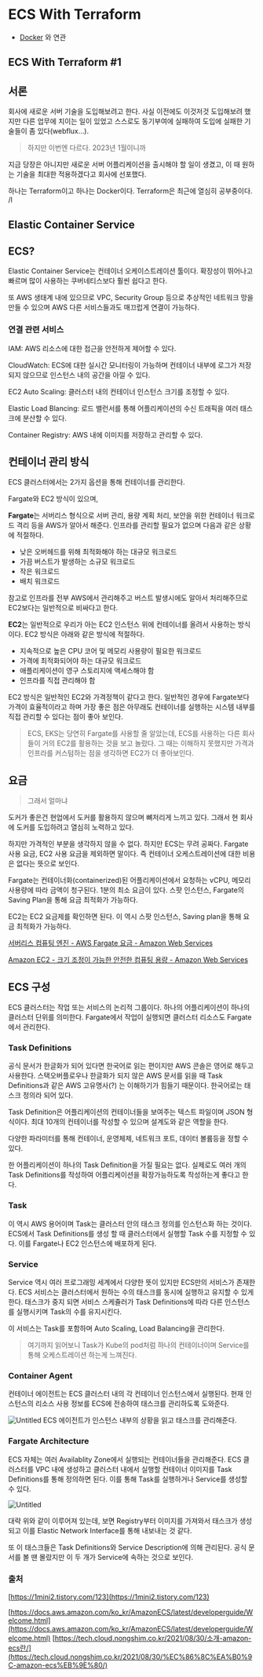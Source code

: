 # ECS With Terraform

- [Docker](https://www.notion.so/Docker-66e103de67714ed3ad1abe78a4b7c2cc) 와 연관

## ECS With Terraform #1

## 서론

회사에 새로운 서버 기술을 도입해보려고 한다. 사실 이전에도 이것저것 도입해보려 했지만 다른 업무에 치이는 일이 있었고 스스로도 동기부여에 실패하여 도입에 실패한 기술들이 좀 있다(webflux…).

> 하지만 이번엔 다르다. 2023년 1월이니까
> 

지금 당장은 아니지만 새로운 서버 어플리케이션을 출시해야 할 일이 생겼고, 이 때 원하는 기술을 최대한 적용하겠다고 회사에 선포했다.

하나는 Terraform이고 하나는 Docker이다. Terraform은 최근에 열심히 공부중이다. /l

## Elastic Container Service

## ECS?

Elastic Container Service는 컨테이너 오케이스트레이션 툴이다. 확장성이 뛰어나고 빠르며 많이 사용하는 쿠버네티스보다 훨씬 쉽다고 한다. 

또 AWS 생태계 내에 있으므로 VPC, Security Group 등으로 추상적인 네트워크 망을 만들 수 있으며 AWS 다른 서비스들과도 매끄럽게 연결이 가능하다. 

### 연결 관련 서비스

IAM: AWS 리소스에 대한 접근을 안전하게 제어할 수 있다.

CloudWatch: ECS에 대한 실시간 모니터링이 가능하며 컨테이너 내부에 로그가 저장되지 않으므로 인스턴스 내의 공간을 아낄 수 있다.

EC2 Auto Scaling: 클러스터 내의 컨테이너 인스턴스 크기를 조정할 수 있다. 

Elastic Load Blancing: 로드 밸런서를 통해 어플리케이션의 수신 트래픽을 여러 태스크에 분산할 수 있다.

Container Registry: AWS 내에 이미지를 저장하고 관리할 수 있다.

## 컨테이너 관리 방식

ECS 클러스터에서는 2가지 옵션을 통해 컨테이너를 관리한다.

Fargate와 EC2 방식이 있으며,

**Fargate**는 서버리스 형식으로 서버 관리, 용량 계획 처리, 보안을 위한 컨테이너 워크로드 격리 등을 AWS가 알아서 해준다. 인프라를 관리할 필요가 없으며 다음과 같은 상황에 적절하다.

- 낮은 오버헤드를 위해 최적화해야 하는 대규모 워크로드
- 가끔 버스트가 발생하는 소규모 워크로드
- 작은 워크로드
- 배치 워크로드

참고로 인프라를 전부 AWS에서 관리해주고 버스트 발생시에도 알아서 처리해주므로 EC2보다는 일반적으로 비싸다고 한다.

**EC2**는 일반적으로 우리가 아는 EC2 인스턴스 위에 컨테이너를 올려서 사용하는 방식이다. EC2 방식은 아래와 같은 방식에 적절하다.

- 지속적으로 높은 CPU 코어 및 메모리 사용량이 필요한 워크로드
- 가격에 최적화되어야 하는 대규모 워크로드
- 애플리케이션이 영구 스토리지에 액세스해야 함
- 인프라를 직접 관리해야 함

EC2 방식은 일반적인 EC2와 가격정책이 같다고 한다. 일반적인 경우에 Fargate보다 가격이 효율적이라고 하며 가장 좋은 점은 아무래도 컨테이너를 실행하는 시스템 내부를 직접 관리할 수 있다는 점이 좋아 보인다.

> ECS, EKS는 당연히 Fargate를 사용할 줄 알았는데, ECS를 사용하는 다른 회사들이 거의 EC2를 활용하는 것을 보고 놀랐다. 그 때는 이해하지 못했지만 가격과 인프라를 커스텀하는 점을 생각하면 EC2가 더 좋아보인다.
> 

## 요금

> 그래서 얼마냐
> 

도커가 좋은건 현업에서 도커를 활용하지 않으며 뼈저리게 느끼고 있다. 그래서 현 회사에 도커를 도입하려고 열심히 노력하고 있다. 

하지만 가격적인 부분을 생각하지 않을 수 없다. 하지만 ECS는 무려 공짜다. Fargate 사용 요금, EC2 사용 요금을 제외하면 말이다. 즉 컨테이너 오케스트레이션에 대한 비용은 없다는 뜻으로 보인다.

Fargate는 컨테이너화(containerized)된 어플리케이션에서 요청하는 vCPU, 메모리 사용량에 따라 금액이 청구된다. 1분의 최소 요금이 있다. 스팟 인스턴스, Fargate의 Saving Plan을 통해 요금 최적화가 가능하다.

EC2는 EC2 요금제를 확인하면 된다. 이 역시 스팟 인스턴스, Saving plan을 통해 요금 최적화가 가능하다.

[서버리스 컴퓨팅 엔진 - AWS Fargate 요금 - Amazon Web Services](https://aws.amazon.com/ko/fargate/pricing/)

[Amazon EC2 - 크기 조정이 가능한 안전한 컴퓨팅 용량 - Amazon Web Services](https://aws.amazon.com/ko/ec2/pricing/)

## ECS 구성

ECS 클러스터는 작업 또는 서비스의 논리적 그룹이다. 하나의 어플리케이션이 하나의 클러스터 단위를 의미한다. Fargate에서 작업이 실행되면 클러스터 리소스도 Fargate에서 관리한다.

### Task Definitions

공식 문서가 한글화가 되어 있다면 한국어로 읽는 편이지만 AWS 콘솔은 영어로 해두고 사용한다. 스택오버플로우나 한글화가 되지 않은 AWS 문서를 읽을 때 Task Definitions과 같은 AWS 고유명사(?) 는 이해하기가 힘들기 때문이다. 한국어로는 태스크 정의라 되어 있다.

Task Definition은 어플리케이션의 컨테이너들을 보여주는 텍스트 파일이며 JSON 형식이다. 최대 10개의 컨테이너를 작성할 수 있으며 설계도와 같은 역할을 한다.

다양한 파라미터를 통해 컨테이너, 운영체제, 네트워크 포트, 데이터 볼륨등을 정할 수 있다. 

한 어플리케이션이 하나의 Task Definition을 가질 필요는 없다. 실제로도 여러 개의 Task Definitions를 작성하여 어플리케이션을 확장가능하도록 작성하는게 좋다고 한다.

### Task

이 역시 AWS 용어이며 Task는 클러스터 안의 태스크 정의를 인스턴스화 하는 것이다. ECS에서 Task Definitions를 생성 할 때 클러스터에서 실행할 Task 수를 지정할 수 있다. 이를 Fargate나 EC2 인스턴스에 배포하게 된다.

### Service

Service 역시 여러 프로그래밍 세계에서 다양한 뜻이 있지만 ECS만의 서비스가 존재한다. ECS 서비스는 클러스터에서 원하는 수의 태스크를 동시에 실행하고 유지할 수 있게 한다. 태스크가 중지 되면 서비스 스케쥴러가 Task Definitions에 따라 다른 인스턴스를 실행시키며 Task의 수를 유지시킨다.

이 서비스는 Task를 포함하며 Auto Scaling, Load Balancing을 관리한다.

> 여기까지 읽어보니 Task가 Kube의 pod처럼 하나의 컨테이너이며 Service를 통해 오케스트레이션 하는게 느껴진다.
> 

### Container Agent

컨테이너 에이전트는 ECS 클러스터 내의 각 컨테이너 인스턴스에서 실행된다. 현재 인스턴스의 리소스 사용 정보를 ECS에 전송하여 태스크를 관리하도록 도와준다.

![Untitled](https://velog.velcdn.com/images/peppermint100/post/0fc35eed-f96b-4aae-99b2-f8c91b86b0a7/image.png) 
ECS 에이전트가 인스턴스 내부의 상황을 읽고 태스크를 관리해준다.

### Fargate Architecture

ECS 자체는 여러 Availablity Zone에서 실행되는 컨테이너들을 관리해준다. ECS 클러스터를 VPC 내에 생성하고 클러스터 내에서 실행할 컨테이너 이미지를 Task Definitions를 통해 정의하면 된다. 이를 통해 Task를 실행하거나 Service를 생성할 수 있다.

![Untitled](https://velog.velcdn.com/images/peppermint100/post/ae895687-7846-48cd-a23a-538d74d44288/image.png)

대략 위와 같이 이루어져 있는데, 보면 Registry부터 이미지를 가져와서 태스크가 생성되고 이를 Elastic Network Interface를 통해 내보내는 것 같다.

또 이 태스크들은 Task Definitions와 Service Description에 의해 관리된다. 공식 문서를 볼 땐 몰랐지만 이 두 개가 Service에 속하는 것으로 보인다.

### 출처

[https://1mini2.tistory.com/123](https://1mini2.tistory.com/123)

[https://docs.aws.amazon.com/ko_kr/AmazonECS/latest/developerguide/Welcome.html](https://docs.aws.amazon.com/ko_kr/AmazonECS/latest/developerguide/Welcome.html)
[https://tech.cloud.nongshim.co.kr/2021/08/30/소개-amazon-ecs란/](https://tech.cloud.nongshim.co.kr/2021/08/30/%EC%86%8C%EA%B0%9C-amazon-ecs%EB%9E%80/)